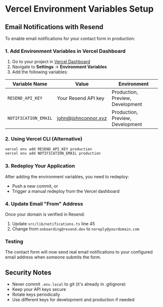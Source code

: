 # Vercel Environment Variables Setup

## Email Notifications with Resend

To enable email notifications for your contact form in production:

### 1. Add Environment Variables in Vercel Dashboard

1. Go to your project in [Vercel Dashboard](https://vercel.com/dashboard)
2. Navigate to **Settings** → **Environment Variables**
3. Add the following variables:

| Variable Name | Value | Environment |
|--------------|-------|------------|
| `RESEND_API_KEY` | Your Resend API key | Production, Preview, Development |
| `NOTIFICATION_EMAIL` | john@johnconnor.xyz | Production, Preview, Development |

### 2. Using Vercel CLI (Alternative)

```bash
vercel env add RESEND_API_KEY production
vercel env add NOTIFICATION_EMAIL production
```

### 3. Redeploy Your Application

After adding the environment variables, you need to redeploy:
- Push a new commit, or
- Trigger a manual redeploy from the Vercel dashboard

### 4. Update Email "From" Address

Once your domain is verified in Resend:
1. Update `src/lib/notifications.ts` line 45
2. Change from `onboarding@resend.dev` to `noreply@yourdomain.com`

### Testing

The contact form will now send real email notifications to your configured email address when someone submits the form.

## Security Notes

- Never commit `.env.local` to git (it's already in .gitignore)
- Keep your API keys secure
- Rotate keys periodically
- Use different keys for development and production if needed